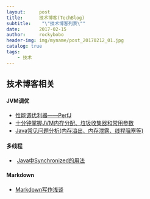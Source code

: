 ```yaml
---
layout:     post
title:      技术博客(TechBlog)
subtitle:    "\"技术博客列表\""
date:       2017-02-15
author:     rockybobo
header-img: img/myname/post_20170212_01.jpg
catalog: true
tags:
    - 技术
---
```


## 技术博客相关

#### JVM调优

* [性能调优利器——PerfJ](http://mp.weixin.qq.com/s?__biz=MzAxMTU2MTgzMw==&mid=2648653204&idx=1&sn=449e664743876a592c43cee140c83cc2&mpshare=1&scene=1&srcid=021574ruNY9NeCEOxTg0Dajf#rd)
* [十分钟掌握JVM内存分配、垃圾收集器和常用参数](https://maimai.cn/article/detail?fid=86165375&from=headline&share_user=http%253A%252F%252Fi9.taou.com%252Fmaimai%252Fp%252Fchfig%252Fv3%252F27874)
* [Java常见问题分析(内存溢出、内存泄露、线程阻塞等)](https://maimai.cn/article/detail?fid=85975689&from=headline&share_user=http%253A%252F%252Fi9.taou.com%252Fmaimai%252Fp%252Fchfig%252Fv3%252F27874)

#### 多线程

*  [Java中Synchronized的用法](http://blog.csdn.net/luoweifu/article/details/46613015)

#### Markdown

- [Markdown写作浅谈](http://www.yangzhiping.com/tech/r-markdown-knitr.html)






